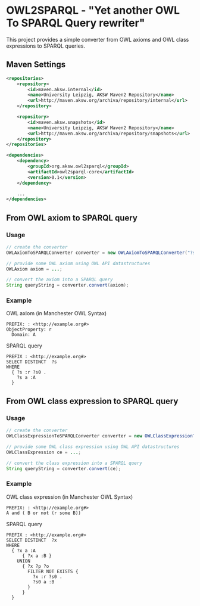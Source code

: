 # OWL2SPARQL - "Yet another OWL To SPARQL Query rewriter"

This project provides a simple converter from OWL axioms and OWL class expressions to SPARQL queries.

## Maven Settings
```XML
<repositories>
    <repository>
        <id>maven.aksw.internal</id>
        <name>University Leipzig, AKSW Maven2 Repository</name>
        <url>http://maven.aksw.org/archiva/repository/internal</url>
    </repository>

    <repository>
        <id>maven.aksw.snapshots</id>
        <name>University Leipzig, AKSW Maven2 Repository</name>
        <url>http://maven.aksw.org/archiva/repository/snapshots</url>
    </repository>
</repositories>

<dependencies>
    <dependency>
        <groupId>org.aksw.owl2sparql</groupId>
        <artifactId>owl2sparql-core</artifactId>
        <version>0.1</version>
    </dependency>

    ...
</dependencies>
```

## From OWL axiom to SPARQL query

### Usage
```Java
// create the converter
OWLAxiomToSPARQLConverter converter = new OWLAxiomToSPARQLConverter("?s","?o");

// provide some OWL axiom using OWL API datastructures
OWLAxiom axiom = ...;

// convert the axiom into a SPARQL query
String queryString = converter.convert(axiom);
```

### Example
OWL axiom (in Manchester OWL Syntax)
```
PREFIX: : <http://example.org#>
ObjectProperty: r
  Domain: A
```
SPARQL query
```
PREFIX : <http://example.org#>
SELECT DISTINCT  ?s
WHERE
  { ?s :r ?s0 .
    ?s a :A
  }
```
## From OWL class expression to SPARQL query

### Usage
```Java
// create the converter
OWLClassExpressionToSPARQLConverter converter = new OWLClassExpressionToSPARQLConverter();

// provide some OWL class expression using OWL API datastructures
OWLClassExpression ce = ...;

// convert the class expression into a SPARQL query
String queryString = converter.convert(ce);
```

### Example
OWL class expression (in Manchester OWL Syntax)
```
PREFIX: : <http://example.org#>
A and ( B or not (r some B))
```
SPARQL query
```
PREFIX : <http://example.org#>
SELECT DISTINCT  ?x
WHERE
  { ?x a :A
      { ?x a :B }
    UNION
      { ?x ?p ?o
        FILTER NOT EXISTS {
          ?x :r ?s0 .
          ?s0 a :B
        }
      }  
  }
```
